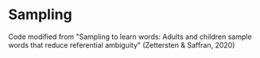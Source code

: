 # Sampling
Code modified from "Sampling to learn words: Adults and children sample words that reduce referential ambiguity" (Zettersten & Saffran, 2020)

